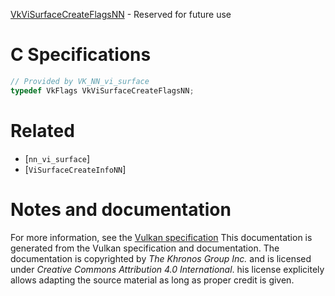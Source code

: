 [VkViSurfaceCreateFlagsNN](https://www.khronos.org/registry/vulkan/specs/1.3-extensions/man/html/VkViSurfaceCreateFlagsNN.html) - Reserved for future use

# C Specifications
```c
// Provided by VK_NN_vi_surface
typedef VkFlags VkViSurfaceCreateFlagsNN;
```

# Related
- [`nn_vi_surface`]
- [`ViSurfaceCreateInfoNN`]

# Notes and documentation
For more information, see the [Vulkan specification](https://www.khronos.org/registry/vulkan/specs/1.3-extensions/html/vkspec.html)
This documentation is generated from the Vulkan specification and documentation.
The documentation is copyrighted by *The Khronos Group Inc.* and is licensed under *Creative Commons Attribution 4.0 International*.
his license explicitely allows adapting the source material as long as proper credit is given.
        